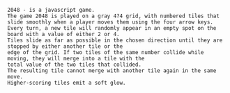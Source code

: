 
    2048 - is a javascript game.
    The game 2048 is played on a gray 4?4 grid, with numbered tiles that slide smoothly when a player moves them using the four arrow keys.
    Every turn, a new tile will randomly appear in an empty spot on the board with a value of either 2 or 4.
    Tiles slide as far as possible in the chosen direction until they are stopped by either another tile or the
    edge of the grid. If two tiles of the same number collide while moving, they will merge into a tile with the
    total value of the two tiles that collided.
    The resulting tile cannot merge with another tile again in the same move.
    Higher-scoring tiles emit a soft glow.
